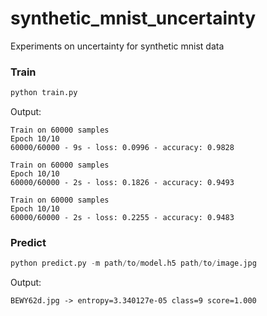 # synthetic_mnist_uncertainty

Experiments on uncertainty for synthetic mnist data

### Train

```python
python train.py
```

Output:

```
Train on 60000 samples
Epoch 10/10
60000/60000 - 9s - loss: 0.0996 - accuracy: 0.9828

Train on 60000 samples
Epoch 10/10
60000/60000 - 2s - loss: 0.1826 - accuracy: 0.9493

Train on 60000 samples
Epoch 10/10
60000/60000 - 2s - loss: 0.2255 - accuracy: 0.9483
```

### Predict

```python
python predict.py -m path/to/model.h5 path/to/image.jpg
```

Output:

```
BEWY62d.jpg -> entropy=3.340127e-05 class=9 score=1.000
```